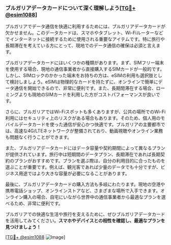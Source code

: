 ### ブルガリアデータカードについて深く理解しよう[[TG💪+ @esim1088](https://t.me/s/esim1088)]

ブルガリアでデータ通信を快適に利用するためには、ブルガリアデータカードが欠かせません。このデータカードは、スマホやタブレット、Wi-Fiルーターなどでインターネットに接続するために使用される重要なアイテムです。特に旅行や長期滞在を考えている方にとって、現地でのデータ通信の確保は必須と言えます。

ブルガリアデータカードにはいくつかの種類があります。まず、SIMフリー端末を使用する場合、現地の通信事業者から直接購入するSIMカードが一般的です。しかし、SIMロックのかかった端末をお持ちの方は、eSIMの利用も選択肢として検討しましょう。eSIMは物理的なカードを持たずに、オンラインで簡単にデータ通信を開始できるので、非常に便利です。また、長期間滞在する場合、ローミングよりも現地のSIMカードを利用した方がコストパフォーマンスが良いです。

さらに、ブルガリアではWi-Fiスポットも多くありますが、公共の場所でのWi-Fi利用にはセキュリティ上のリスクがある場合もあります。そのため、個人用のモバイルデータカードを使った通信が安心かつ快適です。ブルガリアの主要都市では、高速な4G/LTEネットワークが整備されており、動画視聴やオンライン業務も問題なく行うことができます。

また、ブルガリアデータカードにはデータ容量や契約期間によって異なるプランが提供されています。旅行中は短期間のデータプラン、長期滞在であれば長期契約のプランがおすすめです。プランを選ぶ際は、自分の利用目的に合ったものを選ぶことが重要です。例えば、観光客であれば少量のデータでも十分ですが、ビジネス用途ではより大きな容量が必要になることがあります。

最後に、ブルガリアデータカードの購入方法も多岐にわたります。現地の空港や携帯電話ショップ、オンラインストアなど、さまざまな場所で入手できます。オンライン購入の場合、自宅にいながら世界中の通信事業者から最適なプランを選べるため、非常に便利です。

ブルガリアでの快適な生活や旅行を支えるために、ぜひブルガリアデータカードを活用してみてください。**スマホやデバイスとの相性を確認し、最適なプランを見つけましょう！**

[[TG💪+ @esim1088](https://t.me/s/esim1088) ![Image](https://i.postimg.cc/Y0z9fWf4/image.png)]